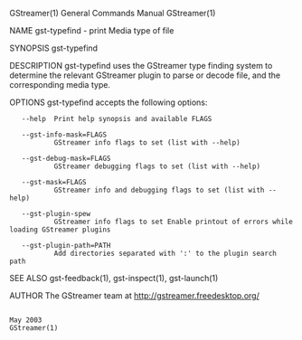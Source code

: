 GStreamer(1)                                                                               General Commands Manual                                                                               GStreamer(1)



NAME
       gst-typefind - print Media type of file

SYNOPSIS
       gst-typefind <file>

DESCRIPTION
       gst-typefind uses the GStreamer type finding system to determine the relevant GStreamer plugin to parse or decode file, and the corresponding media type.

OPTIONS
       gst-typefind accepts the following options:

       --help  Print help synopsis and available FLAGS

       --gst-info-mask=FLAGS
               GStreamer info flags to set (list with --help)

       --gst-debug-mask=FLAGS
               GStreamer debugging flags to set (list with --help)

       --gst-mask=FLAGS
               GStreamer info and debugging flags to set (list with --help)

       --gst-plugin-spew
               GStreamer info flags to set Enable printout of errors while loading GStreamer plugins

       --gst-plugin-path=PATH
               Add directories separated with ':' to the plugin search path

SEE ALSO
       gst-feedback(1), gst-inspect(1), gst-launch(1)

AUTHOR
       The GStreamer team at http://gstreamer.freedesktop.org/



                                                                                                   May 2003                                                                                      GStreamer(1)
